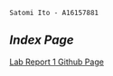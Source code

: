 `Satomi Ito - A16157881`
## *Index Page*

[Lab Report 1 Github Page](https://satomitheito.github.io/cse15l-lab-reports/lab-report-1-week-2.html)


